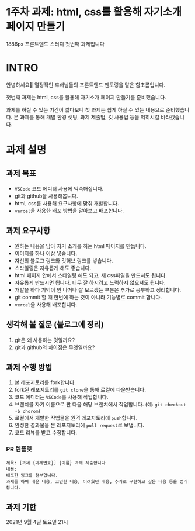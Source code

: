 # 1주차 과제: html, css를 활용해 자기소개 페이지 만들기 
1886px 프론트엔드 스터디 첫번째 과제입니다

# INTRO
안녕하세요🙂 열정적인 후배님들의 프론트엔드 멘토링을 맡은 함초롬입니다.

첫번째 과제는  html, css를 활용해 자기소개 페이지 만들기를 준비했습니다.

과제를 하실 수 있는 기간이 짧다보니 첫 과제는 쉽게 하실 수 있는 내용으로 준비했습니다. 본 과제를 통해 개발 환경 셋팅, 과제 제출법, 깃 사용법 등을 익히시길 바라겠습니다.


# 과제 설명
## 과제 목표
- ```VSCode``` 코드 에디터 사용에 익숙해집니다.
- git과 github을 사용해봅니다.
- html, css를 사용해 요구사항에 맞춰 개발합니다.
- ```vercel```을 사용한 배포 방법을 알아보고 배포합니다.


## 과제 요구사항

- 원하는 내용을 담아 자기 소개를 하는 html 페이지를 만듭니다.
- 이미지를 하나 이상 넣습니다.
- 자신의 블로그 링크와 깃허브 링크를 넣습니다.
- 스타일링은 자유롭게 해도 좋습니다.
- html 페이지 안에서 스타일링 해도 되고, 새 css파일을 만드셔도 됩니다.
- 자유롭게 만드시면 됩니다. 너무 잘 하시려고 노력하지 않으셔도 됩니다.
- 개발을 하다 기억이 안 나거나 잘 모르겠는 부분은 추가로 공부하고 정리합니다.
- git commit 할 때 한번에 하는 것이 아니라 기능별로 commit 합니다. 
- ```vercel```을 사용해 배포합니다.


## 생각해 볼 질문 (블로그에 정리)
1. git은 왜 사용하는 것일까요?
2. git과 github의 차이점은 무엇일까요?


## 과제 수행 방법
1. 본 레포지토리를 fork합니다.
2. fork된 레포지토리를 ```git clone```을 통해 로컬에 다운받습니다.
3. 코드 에디터는 ```VSCode```를 사용해 작업합니다.
4. 브랜치를 자기 이름으로 판 다음 해당 브랜치에서 작업합니다. (예: ```git checkout -b chorom```)
5. 로컬에서 개발한 작업물을 원격 레포지토리에 ```push```합니다.
6. 완성한 결과물을 본 레포지토리에 ```pull request```로 보냅니다.
7. 코드 리뷰를 받고 수정합니다.


### PR 템플릿
```
제목: [과제 {과제번호}] {이름} 과제 제출합니다
내용:
배포한 링크를 첨부합니다.
과제를 하며 배운 내용, 고민한 내용, 어려웠던 내용, 추가로 구현하고 싶은 내용 등을 정리합니다.
```


## 과제 기한
2021년 9월 4일 토요일 21시
